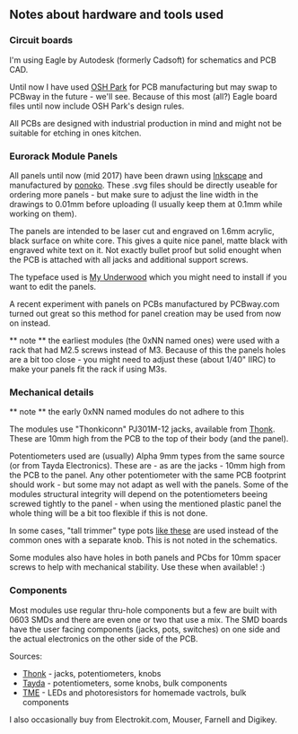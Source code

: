 
## Notes about hardware and tools used 

### Circuit boards

I'm using Eagle by Autodesk (formerly Cadsoft) for schematics and PCB CAD. 

Until now I have used [OSH Park](https://oshpark.com) for PCB manufacturing but may swap to PCBway in the future - we'll see. Because of this most (all?) Eagle board files until now include OSH Park's design rules.

All PCBs are designed with industrial production in mind and might not be suitable for etching in ones kitchen.


### Eurorack Module Panels

All panels until now (mid 2017) have been drawn using [Inkscape](https://inkscape.org/) and manufactured by [ponoko](https://www.ponoko.com). These .svg files should be directly useable for ordering more panels - but make sure to adjust the line width in the drawings to 0.01mm before uploading (I usually keep them at 0.1mm while working on them).

The panels are intended to be laser cut and engraved on 1.6mm acrylic, black surface on white core. This gives a quite nice panel, matte black with engraved white text on it. Not exactly bullet proof but solid enought when the PCB is attached with all jacks and additional support screws.

The typeface used is [My Underwood](https://www.fontsquirrel.com/fonts/my-underwood) which you might need to install if you want to edit the panels. 

A recent experiment with panels on PCBs manufactured by PCBway.com turned out great so this method for panel creation may be used from now on instead. 

** note ** the earliest modules (the 0xNN named ones) were used with a rack that had M2.5 screws instead of M3. Because of this the panels holes are a bit too close - you might need to adjust these (about 1/40" IIRC) to make your panels fit the rack if using M3s. 


### Mechanical details

** note ** the early 0xNN named modules do not adhere to this

The modules use "Thonkiconn" PJ301M-12 jacks, available from [Thonk](https://www.thonk.co.uk/). These are 10mm high from the PCB to the top of their body (and the panel). 

Potentiometers used are (usually) Alpha 9mm types from the same source (or from Tayda Electronics). These are - as are the jacks - 10mm high from the PCB to the panel. 
Any other potentiometer with the same PCB footprint should work - but some may not adapt as well with the panels. Some of the modules structural integrity will depend on the potentiometers beeing screwed tightly to the panel - when using the mentioned plastic panel the whole thing will be a bit too flexible if this is not done. 

In some cases, "tall trimmer" type pots [like these](https://www.thonk.co.uk/shop/ttpots/) are used instead of the common ones with a separate knob. This is not noted in the schematics. 

Some modules also have holes in both panels and PCbs for 10mm spacer screws to help with mechanical stability. Use these when available! :)


### Components

Most modules use regular thru-hole components but a few are built with 0603 SMDs and there are even one or two that use a mix. 
The SMD boards have the user facing components (jacks, pots, switches) on one side and the actual electronics on the other side of the PCB. 

Sources: 
- [Thonk](https://www.thonk.co.uk/) - jacks, potentiometers, knobs
- [Tayda](http://www.taydaelectronics.com/) - potentiometers, some knobs, bulk components
- [TME](http://www.tme.eu/en/) - LEDs and photoresistors for homemade vactrols, bulk components

I also occasionally buy from Electrokit.com, Mouser, Farnell and Digikey. 









